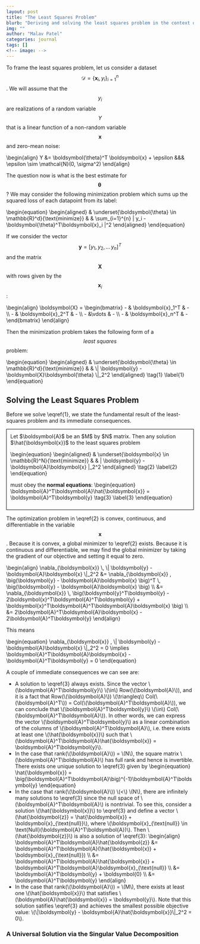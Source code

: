 ```yaml
---
layout: post
title: "The Least Squares Problem"
blurb: "Deriving and solving the least squares problem in the context of linear regression"
img: ""
author: "Malav Patel"
categories: journal
tags: []
<!-- image: -->
---
```



To frame the least squares problem, let us consider a dataset $$\mathcal{D} =  \{ \boldsymbol{x}_i, y_i \}_{i=1}^{n}$$. We will assume that the $$y_i$$ are realizations of a random variable $$Y$$ that is a linear function of a non-random variable $$\boldsymbol{x}$$ and zero-mean noise:


\begin{align}
    Y &= \boldsymbol{\theta}^T \boldsymbol{x} + \epsilon &&& \epsilon \sim \mathcal{N}(0, \sigma^2)
\end{align}

The question now is what is the best estimate for $$\boldsymbol{\theta}\,$$? We may consider the following minimization problem which sums up the squared loss of each datapoint from its label:


\begin{equation}
\begin{aligned}
& \underset{\boldsymbol{\theta} \in \mathbb{R}^d}{\text{minimize}}
& & \sum_{i=1}^{n} | y_i - \boldsymbol{\theta}^T\boldsymbol{x}_i |^2 
\end{aligned} 
\end{equation}

If we consider the vector $$\boldsymbol{y} = [y_1,\, y_2,\, ...\, y_n]^T$$ and the matrix $$\boldsymbol{X}$$ with rows given by the $$\boldsymbol{x}_i $$:

\begin{align}
    \boldsymbol{X} = \begin{bmatrix}
    - & \boldsymbol{x}_1^T & -  \\\ 
    - & \boldsymbol{x}_2^T & -  \\\ 
    - &\vdots & - \\\ 
    - & \boldsymbol{x}_n^T & -
\end{bmatrix}
\end{align}

Then the minimization problem takes the following form of a $$\textit{least squares}$$ problem:

\begin{equation}
\begin{aligned}
& \underset{\boldsymbol{\theta} \in \mathbb{R}^d}{\text{minimize}}
& & \\| \boldsymbol{y} - \boldsymbol{X}\boldsymbol{\theta} \\|_2^2 
\end{aligned} \tag{1} \label{1}
\end{equation}



## Solving the Least Squares Problem

Before we solve \eqref{1}, we state the fundamental result of the least-squares problem and its immediate consequences.

<div style="border: 1px solid black; padding: 10px;">
  Let $\boldsymbol{A}$ be an $M$ by $N$ matrix. Then any solution $\hat{\boldsymbol{x}}$ to the least squares problem

  \begin{equation}
  \begin{aligned}
  & \underset{\boldsymbol{x} \in \mathbb{R}^N}{\text{minimize}}
  & & \| \boldsymbol{y} - \boldsymbol{A}\boldsymbol{x} \|_2^2 
  \end{aligned} \tag{2} \label{2}
  \end{equation}

  must obey the $\textbf{normal equations}$:
  \begin{equation}
  \boldsymbol{A}^T\boldsymbol{A}\hat{\boldsymbol{x}} = \boldsymbol{A}^T\boldsymbol{y} \tag{3} \label{3}
  \end{equation}
</div>

The optimization problem in \eqref{2} is convex, continuous, and differentiable in the variable $$\boldsymbol{x}$$. Because it is convex, a global minimizer to \eqref{2} exists. Because it is continuous and differentiable, we may find the global minimizer by taking the gradient of our objective and setting it equal to zero.

\begin{align}
 \nabla_{\boldsymbol{x}} \\,  \\| \boldsymbol{y} - \boldsymbol{A}\boldsymbol{x} \\|\_2^2 &= \nabla_{\boldsymbol{x}} \, \big(\boldsymbol{y} - \boldsymbol{A}\boldsymbol{x} \big)^T \\, \big(\boldsymbol{y} - \boldsymbol{A}\boldsymbol{x} \big) \\\ 
 &= \nabla_{\boldsymbol{x}} \\, \big(\boldsymbol{y}^T\boldsymbol{y} - 2\boldsymbol{x}^T\boldsymbol{A}^T\boldsymbol{y} + \boldsymbol{x}^T\boldsymbol{A}^T\boldsymbol{A}\boldsymbol{x} \big) \\\ 
 &= 2\boldsymbol{A}^T\boldsymbol{A}\boldsymbol{x} - 2\boldsymbol{A}^T\boldsymbol{y} 
\end{align}

This means

\begin{equation}
     \nabla_{\boldsymbol{x}} \,  \\| \boldsymbol{y} - \boldsymbol{A}\boldsymbol{x} \\|_2^2 = 0 \implies \boldsymbol{A}^T\boldsymbol{A}\boldsymbol{x} - \boldsymbol{A}^T\boldsymbol{y} = 0
\end{equation}

A couple of immediate consequences we can see are:

<!-- $$
\begin{itemize} -->
- A solution to \eqref{3} always exists. Since the vector \\(\boldsymbol{A}^T\boldsymbol{y}\\) \\(\in\\) Row(\\(\boldsymbol{A}\\)), and it is a fact that Row(\\(\boldsymbol{A}\\)) \\(\triangleq\\) Col(\\(\boldsymbol{A}^T\\)) = Col(\\(\boldsymbol{A}^T\boldsymbol{A}\\)), we can conclude that \\(\boldsymbol{A}^T\boldsymbol{y}\\) \\(\in\\) Col(\\(\boldsymbol{A}^T\boldsymbol{A}\\)). In other words, we can express the vector \\(\boldsymbol{A}^T\boldsymbol{y}\\) as a linear combination of the columns of \\(\boldsymbol{A}^T\boldsymbol{A}\\), i.e. there exists at least one \\(\hat{\boldsymbol{x}}\\) such that \\(\boldsymbol{A}^T\boldsymbol{A}\hat{\boldsymbol{x}} = \boldsymbol{A}^T\boldsymbol{y}\\).
- In the case that rank(\\(\boldsymbol{A}\\)) = \\(N\\), the square matrix \\(\boldsymbol{A}^T\boldsymbol{A}\\) has full rank and hence is invertible. There exists one unique solution to \eqref{3} given by 
\begin{equation}
    \hat{\boldsymbol{x}} = \big(\boldsymbol{A}^T\boldsymbol{A}\big)^{-1}\boldsymbol{A}^T\boldsymbol{y}
\end{equation}
- In the case that rank(\\(\boldsymbol{A}\\)) \\(<\\) \\(N\\), there are infinitely many solutions to \eqref{3} since the null space of \\(\boldsymbol{A}^T\boldsymbol{A}\\) is nontrivial. To see this, consider a solution \\(\hat{\boldsymbol{x}}\\) to \eqref{3} and define a vector \\(\hat{\boldsymbol{z}} = \hat{\boldsymbol{x}} + \boldsymbol{x}\_{\text{null}}\\), where \\(\boldsymbol{x}\_{\text{null}} \in \text{Null}(\boldsymbol{A}^T\boldsymbol{A})\\). Then \\(\hat{\boldsymbol{z}}\\) is also a solution of \eqref{3}:
  \begin{align}
      \boldsymbol{A}^T\boldsymbol{A}\hat{\boldsymbol{z}} &= \boldsymbol{A}^T\boldsymbol{A}(\hat{\boldsymbol{x}} + \boldsymbol{x}\_{\text{null}}) \\\ 
      &= \boldsymbol{A}^T\boldsymbol{A}\hat{\boldsymbol{x}} + \boldsymbol{A}^T\boldsymbol{A}\boldsymbol{x}\_{\text{null}} \\\ 
      &= \boldsymbol{A}^T\boldsymbol{y} + \boldsymbol{0} \\\ 
      &= \boldsymbol{A}^T\boldsymbol{y}
  \end{align}
- In the case that rank(\\(\boldsymbol{A}\\)) = \\(M\\), there exists at least one \\(\hat{\boldsymbol{x}}\\) that satisfies \\(\boldsymbol{A}\hat{\boldsymbol{x}} = \boldsymbol{y}\\). Note that this solution satifies \eqref{3} and achieves the smallest possible objective value: \\(\\|\boldsymbol{y} - \boldsymbol{A}\hat{\boldsymbol{x}}\\|_2^2 = 0\\).
<!-- \end{itemize}
$$ -->

### A Universal Solution via the Singular Value Decomposition

